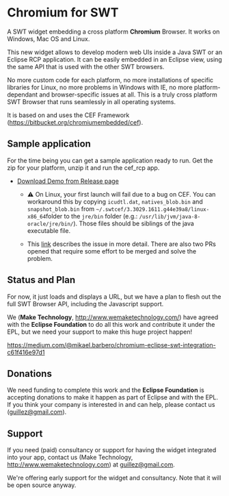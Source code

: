 # Chromium for SWT

A SWT widget embedding a cross platform **Chromium** Browser. It works on Windows, Mac OS and Linux.

This new widget allows to develop modern web UIs inside a Java SWT or an Eclipse RCP application. It can be easily embedded in an Eclipse view, using the same API that is used with the other SWT browsers. 

No more custom code for each platform, no more installations of specific libraries for Linux, no more problems in Windows with IE, no more platform-dependant and browser-specific issues at all. This is a truly cross platform SWT Browser that runs seamlessly in all operating systems.

It is based on and uses the CEF Framework (https://bitbucket.org/chromiumembedded/cef).

## Sample application 

For the time being you can get a sample application ready to run. Get the zip for your platform, unzip it and run the cef_rcp app.

- [Download Demo from Release page](https://github.com/maketechnology/cefswt/releases)
 
	- ⚠️ On Linux, your first launch will fail due to a bug on CEF. You can workaround this by copying `icudtl.dat`, `natives_blob.bin` and `snapshot_blob.bin` from `~/.swtcef/3.3029.1611.g44e39a8/linux-x86_64`folder to the `jre/bin` folder (e.g.: `/usr/lib/jvm/java-8-oracle/jre/bin/`). Those files should be siblings of the java executable file.

	- This [link](https://bitbucket.org/chromiumembedded/cef/issues/1936/override-paths-dir_exe-dir_module-on-linux) describes the issue in more detail. There are also two PRs opened that require some effort to be merged and solve the problem.

## Status and Plan

For now, it just loads and displays a URL, but we have a plan to flesh out the full SWT Browser API, including the Javascript support.

We (**Make Technology**, http://www.wemaketechnology.com/) have agreed with the **Eclipse Foundation** to do all this work and contribute it under the EPL, but we need your support to make this huge project happen!

https://medium.com/@mikael.barbero/chromium-eclipse-swt-integration-c61f416e97d1

## Donations

We need funding to complete this work and the **Eclipse Foundation** is accepting donations to make it happen as part of Eclipse and with the EPL. If you think your company is interested in and can help, please contact us (guillez@gmail.com).

## Support

If you need (paid) consultancy or support for having the widget integrated into your app, contact us (Make Technology, http://www.wemaketechnology.com) at guillez@gmail.com. 

We're offering early support for the widget and consultancy. Note that it will be open source anyway.
